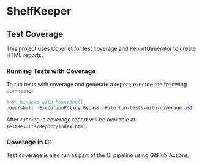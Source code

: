 # ShelfKeeper

## Test Coverage

This project uses Coverlet for test coverage and ReportGenerator to create HTML reports.

### Running Tests with Coverage

To run tests with coverage and generate a report, execute the following command:

```powershell
# On Windows with PowerShell
powershell -ExecutionPolicy Bypass -File run-tests-with-coverage.ps1
```

After running, a coverage report will be available at `TestResults/Report/index.html`.

### Coverage in CI

Test coverage is also run as part of the CI pipeline using GitHub Actions.